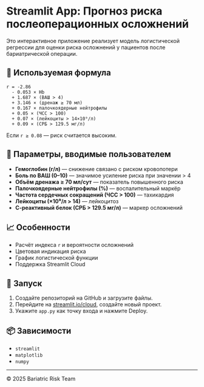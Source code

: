 # Streamlit App: Прогноз риска послеоперационных осложнений

Это интерактивное приложение реализует модель логистической регрессии для оценки риска осложнений у пациентов после бариатрической операции.

## 🔬 Используемая формула

```
r = -2.86 
  - 0.053 × Hb 
  + 1.687 × (ВАШ > 4) 
  + 3.146 × (дренаж ≥ 70 мл) 
  + 0.167 × палочкоядерные нейтрофилы 
  + 0.05 × (ЧСС > 100) 
  + 0.07 × (лейкоциты > 14×10⁹/л)
  + 0.09 × (СРБ > 129.5 мг/л)
```

Если `r ≥ 0.08` — риск считается высоким.

## 🧾 Параметры, вводимые пользователем

- **Гемоглобин (г/л)** — снижение связано с риском кровопотери
- **Боль по ВАШ (0–10)** — значимое усиление риска при значении > 4
- **Объём дренажа ≥ 70 мл/сут** — показатель повышенного риска
- **Палочкоядерные нейтрофилы (%)** — воспалительный маркёр
- **Частота сердечных сокращений (ЧСС > 100)** — тахикардия
- **Лейкоциты (×10⁹/л > 14)** — лейкоцитоз
- **С-реактивный белок (СРБ > 129.5 мг/л)** — маркер осложнений

## 📈 Особенности

- Расчёт индекса `r` и вероятности осложнений
- Цветовая индикация риска
- График логистической функции
- Поддержка Streamlit Cloud

## 🚀 Запуск

1. Создайте репозиторий на GitHub и загрузите файлы.
2. Перейдите на [streamlit.io/cloud](https://streamlit.io/cloud), создайте новый проект.
3. Укажите `app.py` как точку входа и нажмите Deploy.

## 📦 Зависимости

- `streamlit`
- `matplotlib`
- `numpy`

---

© 2025 Bariatric Risk Team
